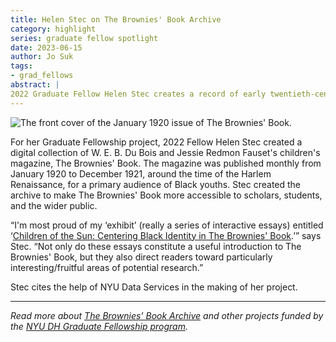 ```yaml
---
title: Helen Stec on The Brownies' Book Archive
category: highlight
series: graduate fellow spotlight
date: 2023-06-15
author: Jo Suk
tags:
- grad_fellows
abstract: |
2022 Graduate Fellow Helen Stec creates a record of early twentieth-century Black childhood
---
```


![The front cover of the January 1920 issue of The Brownies' Book.](https://drive.google.com/open?id=1gm-2rVVzMjkctTuh3cVu6KhAQWq78BCc)

For her Graduate Fellowship project, 2022 Fellow Helen Stec created a digital collection of W. E. B. Du Bois and Jessie Redmon Fauset's children's magazine, The Brownies' Book. The magazine was published monthly from January 1920 to December 1921, around the time of the Harlem Renaissance, for a primary audience of Black youths. Stec created the archive to make The Brownies' Book more accessible to scholars, students, and the wider public.

“I'm most proud of my ‘exhibit’ (really a series of interactive essays) entitled ‘[Children of the Sun: Centering Black Identity in The Brownies' Book](https://helen.hosting.nyu.edu/browniesbookarchive/exhibits/show/intro/intro).’” says Stec. “Not only do these essays constitute a useful introduction to The Brownies' Book, but they also direct readers toward particularly interesting/fruitful areas of potential research.”

Stec cites the help of NYU Data Services in the making of her project.

---

_Read more about [The Brownies’ Book Archive](https://helen.hosting.nyu.edu/browniesbookarchive/) and other projects funded by the [NYU DH Graduate Fellowship program](http://digitalhumanities.nyu.edu/projects/fellowships/)._
